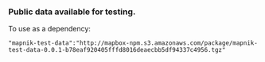 ### Public data available for testing.

To use as a dependency:
```
"mapnik-test-data":"http://mapbox-npm.s3.amazonaws.com/package/mapnik-test-data-0.0.1-b78eaf920405fffd8016deaecbb5df94337c4956.tgz"
```